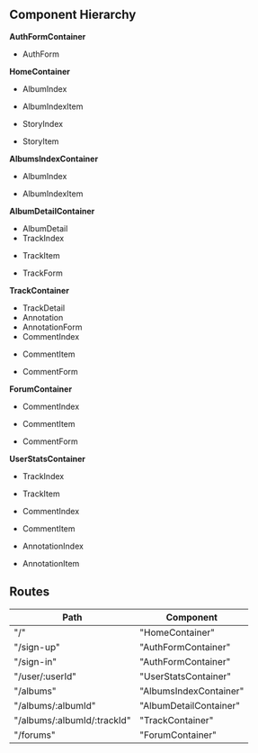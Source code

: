 ## Component Hierarchy

**AuthFormContainer**
  - AuthForm

**HomeContainer**
  - AlbumIndex
   * AlbumIndexItem
  - StoryIndex
   * StoryItem

**AlbumsIndexContainer**
  - AlbumIndex
   * AlbumIndexItem

**AlbumDetailContainer**
  - AlbumDetail
  - TrackIndex
   * TrackItem
  - TrackForm

**TrackContainer**
  - TrackDetail
  - Annotation
  - AnnotationForm
  - CommentIndex
   * CommentItem
  - CommentForm

**ForumContainer**
  - CommentIndex
   * CommentItem
  - CommentForm

**UserStatsContainer**
  - TrackIndex
   * TrackItem
  - CommentIndex
   * CommentItem
  - AnnotationIndex
   * AnnotationItem


## Routes
|Path   |   Component   |
|-------|---------------|
|"/" | "HomeContainer" |
|"/sign-up" | "AuthFormContainer" |
|"/sign-in" | "AuthFormContainer" |
|"/user/:userId" | "UserStatsContainer" |
|"/albums" | "AlbumsIndexContainer"
|"/albums/:albumId" | "AlbumDetailContainer" |
|"/albums/:albumId/:trackId" | "TrackContainer" |
|"/forums" | "ForumContainer" |
